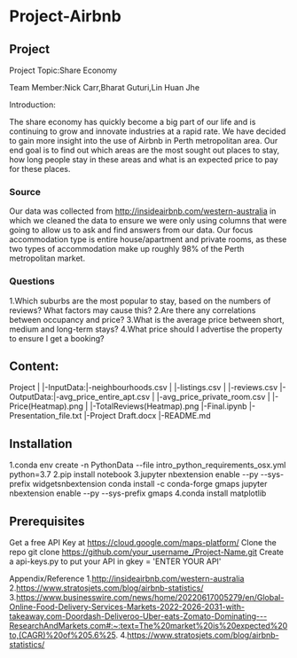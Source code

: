 # Project-Airbnb


## Project
Project Topic:Share Economy

Team Member:Nick Carr,Bharat Guturi,Lin Huan Jhe

Introduction:

The share economy has quickly become a big part of our life and is continuing to grow and innovate industries at a rapid rate. We have decided to gain more insight into the use of Airbnb in Perth metropolitan area. Our end goal is to find out which areas are the most sought out places to stay, how long people stay in these areas and what is an expected price to pay for these places.

### Source

Our data was collected from http://insideairbnb.com/western-australia in which we cleaned the data to ensure we were only using columns that were going to allow us to ask and find answers from our data. Our focus accommodation type is entire house/apartment and private rooms, as these two types of accommodation make up roughly 98% of the Perth metropolitan market. 


### Questions
1.Which suburbs are the most popular to stay, based on the numbers of reviews? What factors may cause this?
2.Are there any correlations between occupancy and price?
3.What is the average price between short, medium and long-term stays?
4.What price should I advertise the property to ensure I get a booking?



## Content:
Project
|
|-InputData:|-neighbourhoods.csv
|          |-listings.csv
|          |-reviews.csv
|-OutputData:|-avg_price_entire_apt.csv
|           |-avg_price_private_room.csv
|           |-Price(Heatmap).png
|           |-TotalReviews(Heatmap).png
|-Final.ipynb
|-Presentation_file.txt
|-Project Draft.docx
|-README.md

## Installation
1.conda env create -n PythonData --file intro_python_requirements_osx.yml python=3.7
2.pip install notebook
3.jupyter nbextension enable --py --sys-prefix widgetsnbextension
  conda install -c conda-forge gmaps
  jupyter nbextension enable --py --sys-prefix gmaps
4.conda install matplotlib  
  

## Prerequisites
Get a free API Key at https://cloud.google.com/maps-platform/
Clone the repo
git clone https://github.com/your_username_/Project-Name.git
Create a api-keys.py to put your API in
gkey = 'ENTER YOUR API'

Appendix/Reference
1.http://insideairbnb.com/western-australia
2.https://www.stratosjets.com/blog/airbnb-statistics/
3.https://www.businesswire.com/news/home/20220617005279/en/Global-Online-Food-Delivery-Services-Markets-2022-2026-2031-with-takeaway.com-Doordash-Deliveroo-Uber-eats-Zomato-Dominating---ResearchAndMarkets.com#:~:text=The%20market%20is%20expected%20to,(CAGR)%20of%205.6%25.
4.https://www.stratosjets.com/blog/airbnb-statistics/

